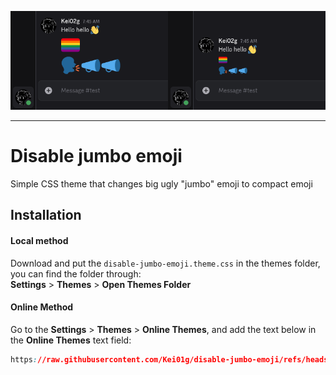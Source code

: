 ![banner](/demo/demo.png)

---

# Disable jumbo emoji
Simple CSS theme that changes big ugly "jumbo" emoji to compact emoji

## Installation

#### Local method

Download and put the ```disable-jumbo-emoji.theme.css``` in the themes folder, you can find the folder through:
<br>
**Settings** > **Themes** > **Open Themes Folder**

#### Online Method

Go to the **Settings** > **Themes** > **Online Themes**, and add the text below in the **Online Themes** text field:

```css
https://raw.githubusercontent.com/Kei01g/disable-jumbo-emoji/refs/heads/main/disable-jumbo-emoji.theme.css
```
